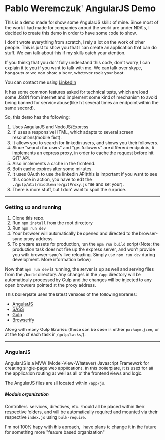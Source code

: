 Pablo Weremczuk' AngularJS Demo
=====================================

This is a demo made for show some AngularJS skills of mine. Since most of the work I had made for companies arroud the world are under NDA's, I decided to create this demo in order to have some code to show.

I don't wrote everything from scratch, I rely a lot on the work of other people. This is just to show you that I can create an application that can do stuff. We can talk about this if my skills catch your atention.

If you thinkg that you don' fully understand this code, don't worry, I can explain it to you if you want to talk with me. We can talk over skype, hangouts or we can share a beer, whatever rock your boat. 

You can contact me using [LinkedIn](https://www.linkedin.com/in/pabloweremczuk)

It has some common features asked for technical tests, which are load some JSON from internet and implement some kind of mechanism to avoid being banned for service abuse(like hit several times an endpoint within the same second).
 
 So, this demo has the following:
 
 1. Uses AngularJS and NodeJS/Express
 2. It' uses a responsive HTML, which adapts to several screen resolutions(mobile first).
 3. It allows you to search for linkedin users, and shows you their followers.
 4. Since "search for users" and "get followers" are different endpoints, it implements an express proxy, in order to cache the request before hit GIT' API.
 5. Also implements a cache in the frontend.
 6. Both cache expires after some minutes.
 7. It uses OAuth to use the linkedin API(this is important if you want to see this code in action, you have to edit the `./gulp/util/middleware/gitProxy.js` file and set your).
 8. There is more stuff, but I don' want to spoil the surprice. 


---

### Getting up and running

1. Clone this repo.
2. Run `npm install` from the root directory
3. Run `npm run dev`
4. Your browser will automatically be opened and directed to the browser-sync proxy address
5. To prepare assets for production, run the `npm run build` script (Note: the production task does not fire up the express server, and won't provide you with browser-sync's live reloading. Simply use `npm run dev` during development. More information below)

Now that `npm run dev` is running, the server is up as well and serving files from the `/build` directory. Any changes in the `/app` directory will be automatically processed by Gulp and the changes will be injected to any open browsers pointed at the proxy address.

This boilerplate uses the latest versions of the following libraries:

- [AngularJS](http://angularjs.org/)
- [SASS](http://sass-lang.com/)
- [Gulp](http://gulpjs.com/)
- [Browserify](http://browserify.org/)

Along with many Gulp libraries (these can be seen in either `package.json`, or at the top of each task in `/gulp/tasks/`).

---

### AngularJS

AngularJS is a MVW (Model-View-Whatever) Javascript Framework for creating single-page web applications. In this boilerplate, it is used for all the application routing as well as all of the frontend views and logic.

The AngularJS files are all located within `/app/js`.

##### Module organization

Controllers, services, directives, etc. should all be placed within their respective folders, and will be automatically required and mounted via their respective `index.js` using `bulk-require`.
 
 I'm not 100% hapy with this aproach, I have plans to change it in the future for something more "feature based organization"
